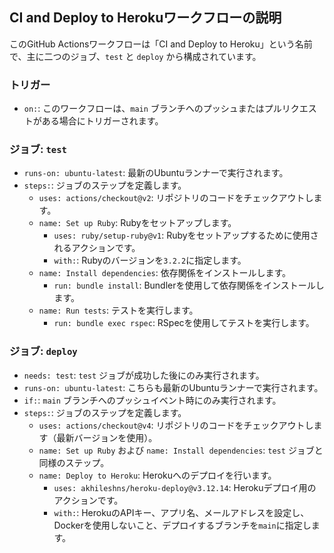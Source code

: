 
## CI and Deploy to Herokuワークフローの説明

このGitHub Actionsワークフローは「CI and Deploy to Heroku」という名前で、主に二つのジョブ、`test` と `deploy` から構成されています。

### トリガー
- `on:`: このワークフローは、`main` ブランチへのプッシュまたはプルリクエストがある場合にトリガーされます。

### ジョブ: `test`
- `runs-on: ubuntu-latest`: 最新のUbuntuランナーで実行されます。
- `steps:`: ジョブのステップを定義します。
  - `uses: actions/checkout@v2`: リポジトリのコードをチェックアウトします。
  - `name: Set up Ruby`: Rubyをセットアップします。
    - `uses: ruby/setup-ruby@v1`: Rubyをセットアップするために使用されるアクションです。
    - `with:`: Rubyのバージョンを`3.2.2`に指定します。
  - `name: Install dependencies`: 依存関係をインストールします。
    - `run: bundle install`: Bundlerを使用して依存関係をインストールします。
  - `name: Run tests`: テストを実行します。
    - `run: bundle exec rspec`: RSpecを使用してテストを実行します。

### ジョブ: `deploy`
- `needs: test`: `test` ジョブが成功した後にのみ実行されます。
- `runs-on: ubuntu-latest`: こちらも最新のUbuntuランナーで実行されます。
- `if:`: `main` ブランチへのプッシュイベント時にのみ実行されます。
- `steps:`: ジョブのステップを定義します。
  - `uses: actions/checkout@v4`: リポジトリのコードをチェックアウトします（最新バージョンを使用）。
  - `name: Set up Ruby` および `name: Install dependencies`: `test` ジョブと同様のステップ。
  - `name: Deploy to Heroku`: Herokuへのデプロイを行います。
    - `uses: akhileshns/heroku-deploy@v3.12.14`: Herokuデプロイ用のアクションです。
    - `with:`: HerokuのAPIキー、アプリ名、メールアドレスを設定し、Dockerを使用しないこと、デプロイするブランチを`main`に指定します。

